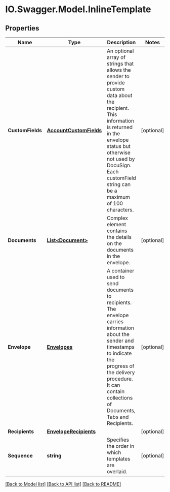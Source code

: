 # IO.Swagger.Model.InlineTemplate
## Properties

Name | Type | Description | Notes
------------ | ------------- | ------------- | -------------
**CustomFields** | [**AccountCustomFields**](AccountCustomFields.md) | An optional array of strings that allows the sender to provide custom data about the recipient. This information is returned in the envelope status but otherwise not used by DocuSign. Each customField string can be a maximum of 100 characters. | [optional] 
**Documents** | [**List&lt;Document&gt;**](Document.md) | Complex element contains the details on the documents in the envelope. | [optional] 
**Envelope** | [**Envelopes**](Envelopes.md) | A container used to send documents to recipients. The envelope carries information about the sender and timestamps to indicate the progress of the delivery procedure. It can contain collections of Documents, Tabs and Recipients. | [optional] 
**Recipients** | [**EnvelopeRecipients**](EnvelopeRecipients.md) |  | [optional] 
**Sequence** | **string** | Specifies the order in which templates are overlaid. | [optional] 

[[Back to Model list]](../README.md#documentation-for-models) [[Back to API list]](../README.md#documentation-for-api-endpoints) [[Back to README]](../README.md)

